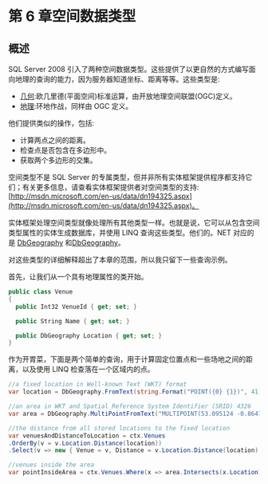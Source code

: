 # 第 6 章空间数据类型

## 概述

SQL Server 2008 引入了两种空间数据类型。这些提供了以更自然的方式编写面向地理的查询的能力，因为服务器知道坐标、距离等等。这些类型是:

*   [几何](http://technet.microsoft.com/en-us/library/cc280487.aspx):欧几里德(平面空间)标准运算，由开放地理空间联盟(OGC)定义。
*   [地理](http://technet.microsoft.com/en-us/library/cc280766.aspx):环地作战，同样由 OGC 定义。

他们提供类似的操作，包括:

*   计算两点之间的距离。
*   检查点是否包含在多边形中。
*   获取两个多边形的交集。

空间类型不是 SQL Server 的专属类型，但并非所有实体框架提供程序都支持它们；有关更多信息，请查看实体框架提供者对空间类型的支持:[http://msdn.microsoft.com/en-us/data/dn194325.aspx](http://msdn.microsoft.com/en-us/data/dn194325.aspx)。

实体框架处理空间类型就像处理所有其他类型一样。也就是说，它可以从包含空间类型属性的实体生成数据库，并使用 LINQ 查询这些类型。他们的。NET 对应的是 [DbGeography](http://msdn.microsoft.com/en-us/library/system.data.spatial.dbgeography.aspx) 和[DbGeography](http://msdn.microsoft.com/en-us/library/system.data.spatial.dbgeometry.aspx)。

对这些类型的详细解释超出了本章的范围，所以我只留下一些查询示例。

首先，让我们从一个具有地理属性的类开始。

```cs
public class Venue
{
  public Int32 VenueId { get; set; }

  public String Name { get; set; }

  public DbGeography Location { get; set; } 
}

```

作为开胃菜，下面是两个简单的查询，用于计算固定位置点和一些场地之间的距离，以及使用 LINQ 检查落在一个区域内的点。

```cs
//a fixed location in Well-known Text (WKT) format
var location = DbGeography.FromText(string.Format("POINT({0} {1})", 41, 8));

//an area in WKT and Spatial Reference System Identifier (SRID) 4326
var area = DbGeography.MultiPointFromText("MULTIPOINT(53.095124 -0.864716, 53.021255 -1.337128, 52.808019 -1.345367, 52.86153 -1.018524)", 4326);

//the distance from all stored locations to the fixed location
var venuesAndDistanceToLocation = ctx.Venues
.OrderBy(v = v.Location.Distance(location))
.Select(v => new { Venue = v, Distance = v.Location.Distance(location) }).ToList();

//venues inside the area
var pointInsideArea = ctx.Venues.Where(x => area.Intersects(x.Location)).ToList();

```